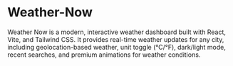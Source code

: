 # Weather-Now
Weather Now is a modern, interactive weather dashboard built with React, Vite, and Tailwind CSS. It provides real-time weather updates for any city, including geolocation-based weather, unit toggle (°C/°F), dark/light mode, recent searches, and premium animations for weather conditions.
